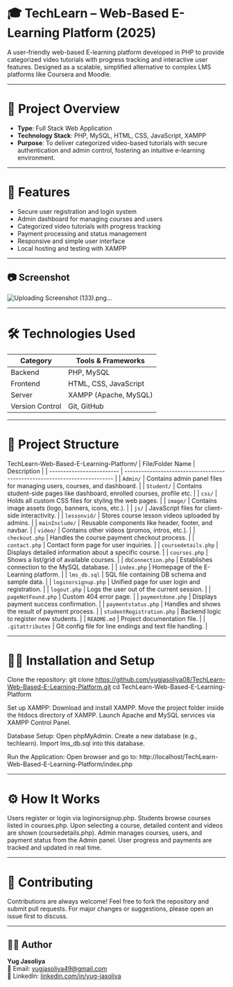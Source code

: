 # 🎓 TechLearn – Web-Based E-Learning Platform (2025)

A user-friendly web-based E-learning platform developed in PHP to provide categorized video tutorials with progress tracking and interactive user features. Designed as a scalable, simplified alternative to complex LMS platforms like Coursera and Moodle.

---

# 📌 Project Overview

- **Type**: Full Stack Web Application  
- **Technology Stack**: PHP, MySQL, HTML, CSS, JavaScript, XAMPP  
- **Purpose**: To deliver categorized video-based tutorials with secure authentication and admin control, fostering an intuitive e-learning environment.

---

# 🚀 Features

- Secure user registration and login system  
- Admin dashboard for managing courses and users  
- Categorized video tutorials with progress tracking  
- Payment processing and status management  
- Responsive and simple user interface  
- Local hosting and testing with XAMPP  

---

## 📷 Screenshot
![Uploading Screenshot (133).png…]()

---

# 🛠️ Technologies Used

| Category         | Tools & Frameworks                  |
|------------------|-------------------------------------|
| Backend          | PHP, MySQL                         |
| Frontend         | HTML, CSS, JavaScript              |
| Server           | XAMPP (Apache, MySQL)              |
| Version Control  | Git, GitHub                       |

---

# 📁 Project Structure

TechLearn-Web-Based-E-Learning-Platform/
| File/Folder Name          | Description                                                                |
| ------------------------- | -------------------------------------------------------------------------- |
| `Admin/`                  | Contains admin panel files for managing users, courses, and dashboard.     |
| `Student/`                | Contains student-side pages like dashboard, enrolled courses, profile etc. |
| `css/`                    | Holds all custom CSS files for styling the web pages.                      |
| `image/`                  | Contains image assets (logo, banners, icons, etc.).                        |
| `js/`                     | JavaScript files for client-side interactivity.                            |
| `lessonvid/`              | Stores course lesson videos uploaded by admins.                            |
| `mainInclude/`            | Reusable components like header, footer, and navbar.                       |
| `video/`                  | Contains other videos (promos, intros, etc.).                              |
| `checkout.php`            | Handles the course payment checkout process.                               |
| `contact.php`             | Contact form page for user inquiries.                                      |
| `coursedetails.php`       | Displays detailed information about a specific course.                     |
| `courses.php`             | Shows a list/grid of available courses.                                    |
| `dbConnection.php`        | Establishes connection to the MySQL database.                              |
| `index.php`               | Homepage of the E-Learning platform.                                       |
| `lms_db.sql`              | SQL file containing DB schema and sample data.                             |
| `loginorsignup.php`       | Unified page for user login and registration.                              |
| `logout.php`              | Logs the user out of the current session.                                  |
| `pageNotFound.php`        | Custom 404 error page.                                                     |
| `paymentdone.php`         | Displays payment success confirmation.                                     |
| `paymentstatus.php`       | Handles and shows the result of payment process.                           |
| `studentRegistration.php` | Backend logic to register new students.                                    |
| `README.md`               | Project documentation file.                                                |
| `.gitattributes`          | Git config file for line endings and text file handling.                   |

---

# 🧑‍💻 Installation and Setup
Clone the repository:
git clone https://github.com/yugjasoliya08/TechLearn-Web-Based-E-Learning-Platform.git
cd TechLearn-Web-Based-E-Learning-Platform

Set up XAMPP:
Download and install XAMPP.
Move the project folder inside the htdocs directory of XAMPP.
Launch Apache and MySQL services via XAMPP Control Panel.

Database Setup:
Open phpMyAdmin.
Create a new database (e.g., techlearn).
Import lms_db.sql into this database.

Run the Application:
Open browser and go to:
http://localhost/TechLearn-Web-Based-E-Learning-Platform/index.php

---

# ⚙️ How It Works
Users register or login via loginorsignup.php.
Students browse courses listed in courses.php.
Upon selecting a course, detailed content and videos are shown (coursedetails.php).
Admin manages courses, users, and payment status from the Admin panel.
User progress and payments are tracked and updated in real time.

---

# 🤝 Contributing
Contributions are always welcome!
Feel free to fork the repository and submit pull requests.
For major changes or suggestions, please open an issue first to discuss.

---

## 👨‍💻 Author
**Yug Jasoliya**  
📧 Email: [yugjasoliya49@gmail.com](mailto:yugjasoliya49@gmail.com)  
🔗 LinkedIn: [linkedin.com/in/yug-jasoliya](https://www.linkedin.com/in/yug-jasoliya-69691126b/?utm_source=share&utm_campaign=share_via&utm_content=profile&utm_medium=android_app)

